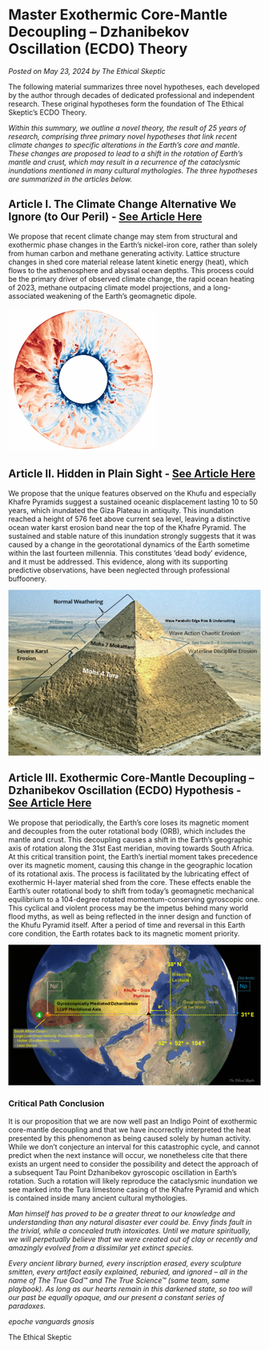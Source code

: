 # Master Exothermic Core-Mantle Decoupling – Dzhanibekov Oscillation (ECDO) Theory

*Posted on May 23, 2024 by The Ethical Skeptic*

The following material summarizes three novel hypotheses, each developed by the author through decades of dedicated professional and independent research. These original hypotheses form the foundation of The Ethical Skeptic’s ECDO Theory.

*Within this summary, we outline a novel theory, the result of 25 years of research, comprising three primary novel hypotheses that link recent climate changes to specific alterations in the Earth’s core and mantle. These changes are proposed to lead to a shift in the rotation of Earth’s mantle and crust, which may result in a recurrence of the cataclysmic inundations mentioned in many cultural mythologies. The three hypotheses are summarized in the articles below.*

## Article I. The Climate Change Alternative We Ignore (to Our Peril) - [See Article Here](https://theethicalskeptic.com/2020/02/16/the-climate-change-alternative-we-ignore-to-our-peril/)

We propose that recent climate change may stem from structural and exothermic phase changes in the Earth’s nickel-iron core, rather than solely from human carbon and methane generating activity. Lattice structure changes in shed core material release latent kinetic energy (heat), which flows to the asthenosphere and abyssal ocean depths. This process could be the primary driver of observed climate change, the rapid ocean heating of 2023, methane outpacing climate model projections, and a long-associated weakening of the Earth’s geomagnetic dipole.

![](img/1.webp)

## Article II. Hidden in Plain Sight - [See Article Here](https://theethicalskeptic.com/2023/12/18/hidden-in-plain-sight/)

We propose that the unique features observed on the Khufu and especially Khafre Pyramids suggest a sustained oceanic displacement lasting 10 to 50 years, which inundated the Giza Plateau in antiquity. This inundation reached a height of 576 feet above current sea level, leaving a distinctive ocean water karst erosion band near the top of the Khafre Pyramid. The sustained and stable nature of this inundation strongly suggests that it was caused by a change in the georotational dynamics of the Earth sometime within the last fourteen millennia. This constitutes ‘dead body’ evidence, and it must be addressed. This evidence, along with its supporting predictive observations, have been neglected through professional buffoonery.

![](img/2.webp)

## Article III. Exothermic Core-Mantle Decoupling – Dzhanibekov Oscillation (ECDO) Hypothesis - [See Article Here](https://theethicalskeptic.com/2024/05/12/exothermic-core-mantle-decoupling-dzhanibekov-oscillation-ecdo-theory/)

We propose that periodically, the Earth’s core loses its magnetic moment and decouples from the outer rotational body (ORB), which includes the mantle and crust. This decoupling causes a shift in the Earth’s geographic axis of rotation along the 31st East meridian, moving towards South Africa. At this critical transition point, the Earth’s inertial moment takes precedence over its magnetic moment, causing this change in the geographic location of its rotational axis. The process is facilitated by the lubricating effect of exothermic H-layer material shed from the core. These effects enable the Earth’s outer rotational body to shift from today’s geomagnetic mechanical equilibrium to a 104-degree rotated momentum-conserving gyroscopic one. This cyclical and violent process may be the impetus behind many world flood myths, as well as being reflected in the inner design and function of the Khufu Pyramid itself. After a period of time and reversal in this Earth core condition, the Earth rotates back to its magnetic moment priority.

![](img/3.webp)

### Critical Path Conclusion

It is our proposition that we are now well past an Indigo Point of exothermic core-mantle decoupling and that we have incorrectly interpreted the heat presented by this phenomenon as being caused solely by human activity. While we don’t conjecture an interval for this catastrophic cycle, and cannot predict when the next instance will occur, we nonetheless cite that there exists an urgent need to consider the possibility and detect the approach of a subsequent Tau Point Dzhanibekov gyroscopic oscillation in Earth’s rotation. Such a rotation will likely reproduce the cataclysmic inundation we see marked into the Tura limestone casing of the Khafre Pyramid and which is contained inside many ancient cultural mythologies.

*Man himself has proved to be a greater threat to our knowledge and understanding than any natural disaster ever could be. Envy finds fault in the trivial, while a concealed truth intoxicates. Until we mature spiritually, we will perpetually believe that we were created out of clay or recently and amazingly evolved from a dissimilar yet extinct species.*

*Every ancient library burned, every inscription erased, every sculpture smitten, every artifact easily explained, reburied, and ignored – all in the name of The True God™ and The True Science™ (same team, same playbook). As long as our hearts remain in this darkened state, so too will our past be equally opaque, and our present a constant series of paradoxes.*

*epoche vanguards gnosis*

The Ethical Skeptic